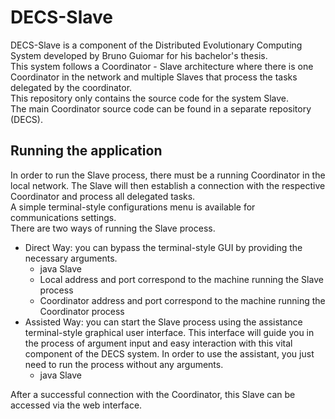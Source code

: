 # DECS-Slave

DECS-Slave is a component of the Distributed Evolutionary Computing System developed by Bruno Guiomar
for his bachelor's thesis.\
This system follows a Coordinator - Slave architecture where there is one Coordinator
in the network and multiple Slaves that process the tasks delegated by the coordinator.\
This repository only contains the source code for the system Slave.\
The main Coordinator source code can be found in a separate repository (DECS).

## Running the application

In order to run the Slave process, there must be a running Coordinator in the local network.
The Slave will then establish a connection with the respective Coordinator and process all
delegated tasks.\
A simple terminal-style configurations menu is available for communications settings.\
There are two ways of running the Slave process.
- Direct Way: you can bypass the terminal-style GUI by providing the necessary arguments.
  - java Slave <local-address> <local-port> <coordinator-address> <coordinator-port>
  - Local address and port correspond to the machine running the Slave process
  - Coordinator address and port correspond to the machine running the Coordinator process
- Assisted Way: you can start the Slave process using the assistance terminal-style graphical user interface.
This interface will guide you in the process of argument input and easy interaction with this vital component
of the DECS system. In order to use the assistant, you just need to run the process without any arguments.
  - java Slave

After a successful connection with the Coordinator, this Slave can be accessed via the
web interface.